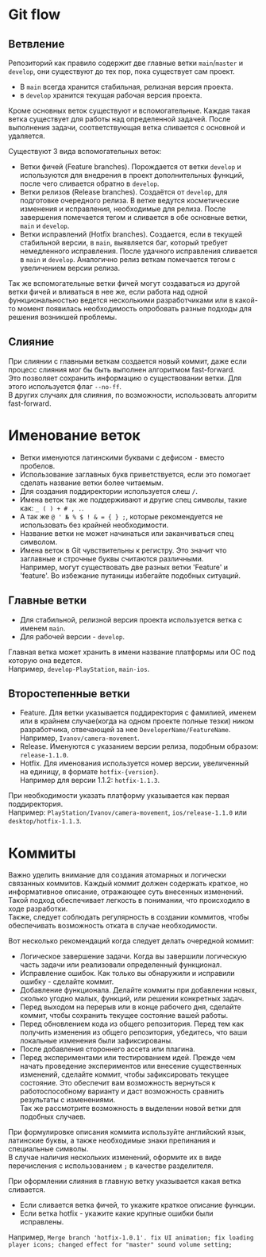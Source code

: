 # Git flow

## Ветвление

Репозиторий как правило содержит две главные ветки `main`/`master` и `develop`, они существуют до тех пор, пока существует сам проект.  
- В `main` всегда хранится стабильная, релизная версия проекта. 
- в `develop` хранится текущая рабочая версия проекта.

Кроме основных веток существуют и вспомогательные. Каждая такая ветка существует для работы над определенной задачей. После выполнения задачи, соответствующая ветка сливается с основной и удаляется.

Существуют 3 вида вспомогательных веток:
- Ветки фичей (Feature branches). Порождается от ветки `develop` и используются для внедрения в проект дополнительных функций, после чего сливается обратно в `develop`.
- Ветки релизов (Release branches). Создаётся от `develop`, для подготовке очередного релиза. В ветке ведутся косметические изменения и исправления, необходимые для релиза. После завершения помечается тегом и сливается в обе основные ветки, `main` и `develop`.
- Ветки исправлений (Hotfix branches). Создается, если в текущей стабильной версии, в `main`, выявляется баг, который требует немедленного исправления. После удачного исправления сливается в `main` и `develop`. Аналогично релиз веткам помечается тегом с увеличением версии релиза.

Так же вспомогательные ветки фичей могут создаваться из другой ветки фичей и вливаться в нее же, если работа над одной функциональностью ведется несколькими разработчиками или в какой-то момент появилась необходимость опробовать разные подходы для решения возникшей проблемы.

## Слияние

При слиянии с главными веткам создается новый коммит, даже если процесс слияния мог бы быть выполнен алгоритмом fast-forward.  
Это позволяет сохранить информацию о существовании ветки. Для этого используется флаг `--no-ff`.  
В других случаях для слияния, по возможности, использовать алгоритм fast-forward.

# Именование веток

- Ветки именуются латинскими буквами с дефисом `-` вместо пробелов.  
- Использование заглавных букв приветствуется, если это помогает сделать название ветки более читаемым.  
- Для создания поддиректории используется слеш `/`.  
- Имена веток так же поддерживают и другие спец символы, такие как: `_ ( ) + # , .`.  
- А так же `@ ' № % $ ! & = { } ;`, которые рекомендуется не использовать без крайней необходимости.  
- Название ветки не может начинаться или заканчиваться спец символом.  
- Имена веток в Git чувствительны к регистру. Это значит что заглавные и строчные буквы считаются различными.  
Например, могут существовать две разных ветки 'Feature' и 'feature'. Во избежание путаницы избегайте подобных ситуаций.

## Главные ветки

- Для стабильной, релизной версия проекта используется ветка с именем `main`. 
- Для рабочей версии - `develop`.

Главная ветка может хранить в имени название платформы или ОС под которую она ведется.  
Например, `develop-PlayStation`, `main-ios`. 

## Второстепенные ветки

- Feature. Для ветки указывается поддиректория с фамилией, именем или в крайнем случае(когда на одном проекте полные тезки) ником разработчика, отвечающей за нее `DeveloperName/FeatureName`.  
Например, `Ivanov/camera-movement`.  
- Release. Именуются с указанием версии релиза, подобным образом: `release-1.1.0`.   
- Hotfix. Для именования используется номер версии, увеличенный на единицу, в формате `hotfix-{version}`.  
Например для версии 1.1.2: `hotfix-1.1.3`.

При необходимости указать платформу указывается как первая поддиректория.  
Например: `PlayStation/Ivanov/camera-movement`, `ios/release-1.1.0` или `desktop/hotfix-1.1.3`.

# Коммиты

Важно уделить внимание для создания атомарных и логически связанных коммитов. 
Каждый коммит должен содержать краткое, но информативное описание, отражающее суть внесенных изменений. 
Такой подход обеспечивает легкость в понимании, что происходило в ходе разработки.  
Также, следует соблюдать регулярность в создании коммитов, чтобы обеспечивать возможность отката в случае необходимости.

Вот несколько рекомендаций когда следует делать очередной коммит:

- Логическое завершение задачи. Когда вы завершили логическую часть задачи или реализовали определенный функционал.
- Исправление ошибок. Как только вы обнаружили и исправили ошибку - сделайте коммит.
- Добавление функционала. Делайте коммиты при добавлении новых, сколько угодно малых, функций, или решении конкретных задач.
- Перед выходом на перерыв или в конце рабочего дня, сделайте коммит, чтобы сохранить текущее состояние вашей работы.
- Перед обновлением кода из общего репозитория. Перед тем как получить изменения из общего репозитория, убедитесь, что ваши локальные изменения были зафиксированы.
- После добавления стороннего ассета или плагина.
- Перед экспериментами или тестированием идей. Прежде чем начать проведение экспериментов или внесение существенных изменений, сделайте коммит, чтобы зафиксировать текущее состояние. Это обеспечит вам возможность вернуться к работоспособному варианту и даст возможность сравнить результаты с изменениями.  
Так же рассмотрите возможность в выделении новой ветки для подобных случаев.

При формулировке описания коммита используйте английский язык, латинские буквы, а также необходимые знаки препинания и специальные символы.  
В случае наличия нескольких изменений, оформите их в виде перечисления с использованием `;` в качестве разделителя.

При оформлении слияния в главную ветку указывается какая ветка сливается. 
- Если сливается ветка фичей, то укажите краткое описание функции.
- Если ветка hotfix - укажите какие крупные ошибки были исправлены.

Например, `Merge branch 'hotfix-1.0.1'. fix UI animation; fix loading player icons; changed effect for "master" sound volume setting;`